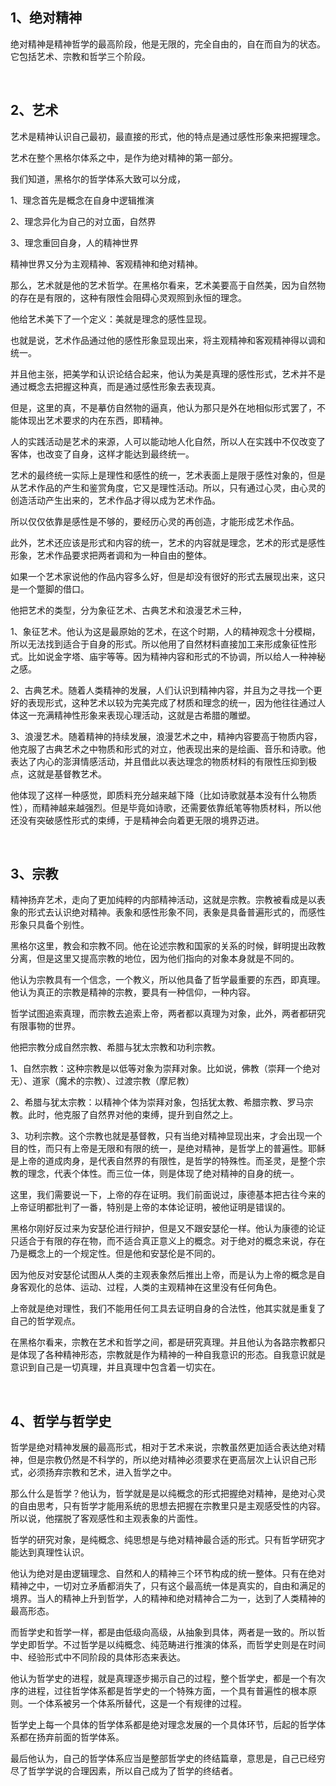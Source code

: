 <h2>1、绝对精神</h2><p data-pid="6VOSJjHM">绝对精神是精神哲学的最高阶段，他是无限的，完全自由的，自在而自为的状态。它包括艺术、宗教和哲学三个阶段。</p><p><br></p><h2>2、艺术</h2><p data-pid="jV99XNOY">艺术是精神认识自己最初，最直接的形式，他的特点是通过感性形象来把握理念。</p><p data-pid="ZmYlxtD_">艺术在整个黑格尔体系之中，是作为绝对精神的第一部分。</p><p data-pid="Q4oghliz">我们知道，黑格尔的哲学体系大致可以分成，</p><p data-pid="kCezBnV4">1、理念首先是概念在自身中逻辑推演</p><p data-pid="HCgJ-Zu6">2、理念异化为自己的对立面，自然界</p><p data-pid="sneVp0CI">3、理念重回自身，人的精神世界</p><p data-pid="ruH7IQHJ">精神世界又分为主观精神、客观精神和绝对精神。</p><p data-pid="EjrO8v9A">那么，艺术就是他的艺术哲学。在黑格尔看来，艺术美要高于自然美，因为自然物的存在是有限的，这种有限性会阻碍心灵观照到永恒的理念。</p><p data-pid="U2AbO3bL">他给艺术美下了一个定义：美就是理念的感性显现。</p><p data-pid="TTA2CpFl">也就是说，艺术作品通过他的感性形象显现出来，将主观精神和客观精神得以调和统一。</p><p data-pid="gtREmQ8I">并且他主张，把美学和认识论结合起来，他认为美是真理的感性形式，艺术并不是通过概念去把握这种真，而是通过感性形象去表现真。</p><p data-pid="Lo8LxPaZ">但是，这里的真，不是摹仿自然物的逼真，他认为那只是外在地相似形式罢了，不能体现出艺术要求的内在东西，即精神。</p><p data-pid="b-3wn3Ie">人的实践活动是艺术的来源，人可以能动地人化自然，所以人在实践中不仅改变了客体，也改变了自身，这样才能达到最终统一。</p><p data-pid="HVwxfhBA">艺术的最终统一实际上是理性和感性的统一，艺术表面上是限于感性对象的，但是从艺术作品的产生和鉴赏角度，它又是理性活动。所以，只有通过心灵，由心灵的创造活动产生出来的，艺术作品才得以成为艺术作品。</p><p data-pid="vjEf9rna">所以仅仅依靠是感性是不够的，要经历心灵的再创造，才能形成艺术作品。</p><p data-pid="jdWokUJH">此外，艺术还应该是形式和内容的统一，艺术的内容就是理念，艺术的形式是感性形象，艺术作品要求把两者调和为一种自由的整体。</p><p data-pid="0OUg3z3c">如果一个艺术家说他的作品内容多么好，但是却没有很好的形式去展现出来，这只是一个蹩脚的借口。</p><p data-pid="2_WJVxpE">他把艺术的类型，分为象征艺术、古典艺术和浪漫艺术三种，</p><p data-pid="9QedTQlX">1、象征艺术。他认为这是最原始的艺术，在这个时期，人的精神观念十分模糊，所以无法找到适合于自身的形式。所以他用了自然材料直接加工来形成象征性形式。比如说金字塔、庙宇等等。因为精神内容和形式的不协调，所以给人一种神秘之感。</p><p data-pid="lOyq9BDD">2、古典艺术。随着人类精神的发展，人们认识到精神内容，并且为之寻找一个更好的表现形式，这种艺术以较为完美完成了材质和理念的统一，因为他往往通过人体这一充满精神性形象来表现心理活动，这就是古希腊的雕塑。</p><p data-pid="jVTyi9Hh">3、浪漫艺术。随着精神的持续发展，浪漫艺术之中，精神内容要高于物质内容，他克服了古典艺术之中物质和形式的对立，他表现出来的是绘画、音乐和诗歌。他表达了内心的澎湃情感活动，并且借此以表达理念的物质材料的有限性压抑到极点，这就是基督教艺术。</p><p data-pid="sz8KjUQ6">他体现了这样一种感觉，即质料充分越来越下降（比如诗歌就基本没有什么物质性），而精神越来越强烈。但是毕竟如诗歌，还需要依靠纸笔等物质材料，所以他还没有突破感性形式的束缚，于是精神会向着更无限的境界迈进。</p><p><br></p><h2>3、宗教</h2><p data-pid="JBgk6g4V">精神扬弃艺术，走向了更加纯粹的内部精神活动，这就是宗教。宗教被看成是以表象的形式去认识绝对精神。表象和感性形象不同，表象是具备普遍形式的，而感性形象只具备个别性。</p><p data-pid="IzkC_7kr">黑格尔这里，教会和宗教不同。他在论述宗教和国家的关系的时候，鲜明提出政教分离，但是这里又提高宗教的地位，因为他们指向的对象本身就是不同的。</p><p data-pid="-dBEEek0">他认为宗教具有一个信念，一个教义，所以他具备了哲学最重要的东西，即真理。他认为真正的宗教是精神的宗教，要具有一种信仰，一种内容。</p><p data-pid="O-RNmXJ0">哲学试图追索真理，而宗教去追索上帝，两者都以真理为对象，此外，两者都研究有限事物的世界。</p><p data-pid="rDGlc8Hu">他把宗教分成自然宗教、希腊与犹太宗教和功利宗教。</p><p data-pid="iILPQyny">1、自然宗教：这种宗教是以低等对象为崇拜对象。比如说，佛教（崇拜一个绝对无）、道家（魔术的宗教）、过渡宗教（摩尼教）</p><p data-pid="ZGQDOtf2">2、希腊与犹太宗教：以精神个体为崇拜对象，包括犹太教、希腊宗教、罗马宗教。此时，他克服了自然界对他的束缚，提升到自然之上。</p><p data-pid="1845CM2L">3、功利宗教。这个宗教也就是基督教，只有当绝对精神显现出来，才会出现一个目的性，而只有上帝是无限和有限的统一，是绝对精神，是哲学上的普遍性。耶稣是上帝的道成肉身，是代表自然界的有限性，是哲学的特殊性。而圣灵，是整个宗教的理念，代表个体性。而三位一体，则是体现了绝对精神的自身的统一。</p><p data-pid="RBjlKClT">这里，我们需要说一下，上帝的存在证明。我们前面说过，康德基本把古往今来的上帝证明都批判了一番，特别是上帝的本体论证明，被他证明是错误的。</p><p data-pid="DCobxo-M">黑格尔刚好反过来为安瑟伦进行辩护，但是又不跟安瑟伦一样。他认为康德的论证只适合于有限的存在物，而不适合真正意义上的概念。对于绝对的概念来说，存在乃是概念上的一个规定性。但是他和安瑟伦是不同的。</p><p data-pid="A0DMsnlf">因为他反对安瑟伦试图从人类的主观表象然后推出上帝，而是认为上帝的概念是自身客观化的总体、运动、过程，人类的主观精神在这里没有任何角色。</p><p data-pid="d-U-vGi0">上帝就是绝对理性，我们不能用任何工具去证明自身的合法性，他其实就是重复了自己的哲学观点。</p><p data-pid="0ToEddhc">在黑格尔看来，宗教在艺术和哲学之间，都是研究真理。并且他认为各路宗教都只是体现了各种精神形态，宗教就是作为精神的一种自我意识的形态。自我意识就是意识到自己是一切真理，并且真理中包含着一切实在。</p><p><br></p><h2>4、哲学与哲学史</h2><p data-pid="ImspAWAV">哲学是绝对精神发展的最高形式，相对于艺术来说，宗教虽然更加适合表达绝对精神，但是宗教仍然是不科学的，所以绝对精神必须要求在更高层次上认识自己形式，必须扬弃宗教和艺术，进入哲学之中。</p><p data-pid="O60RpzL_">那么什么是哲学？他认为，哲学就是是以纯概念的形式把握绝对精神，是绝对心灵的自由思考，只有哲学才能用系统的思想去把握在宗教里只是主观感受性的内容。所以说，他摆脱了客观感性和主观表象的片面性。</p><p data-pid="DX1Qx1jb">哲学的研究对象，是纯概念、纯思想是与绝对精神最合适的形式。只有哲学研究才能达到真理性认识。</p><p data-pid="KKQP0JVP">他认为绝对是由逻辑理念、自然和人的精神三个环节构成的统一整体。只有在绝对精神之中，一切对立矛盾都消失了，只有这个最高统一体是真实的，自由和满足的境界。当人的精神上升到哲学，人的精神和绝对精神合二为一，达到了人类精神的最高形态。</p><p data-pid="RPHCNuMu">而哲学史和哲学一样，都是由低级向高级，从抽象到具体，两者是一致的。所以哲学史即哲学。不过哲学是以纯概念、纯范畴进行推演的体系，而哲学史则是在时间中、经验形式中不同阶段的具体形态来表达。</p><p data-pid="N6lnFxIb">他认为哲学史的进程，就是真理逐步揭示自己的过程，整个哲学史，都是一个有次序的进程，过往哲学体系都是哲学史的一个特殊方面，一个具有普遍性的根本原则。一个体系被另一个体系所替代，这是一个有规律的过程。</p><p data-pid="Csm6rvsz">哲学史上每一个具体的哲学体系都是绝对理念发展的一个具体环节，后起的哲学体系都在扬弃前面的哲学体系。</p><p data-pid="U-ekSsR8">最后他认为，自己的哲学体系应当是整部哲学史的终结篇章，意思是，自己已经穷尽了哲学学说的合理因素，所以自己成为了哲学的终结者。</p><p></p><p></p><p></p>